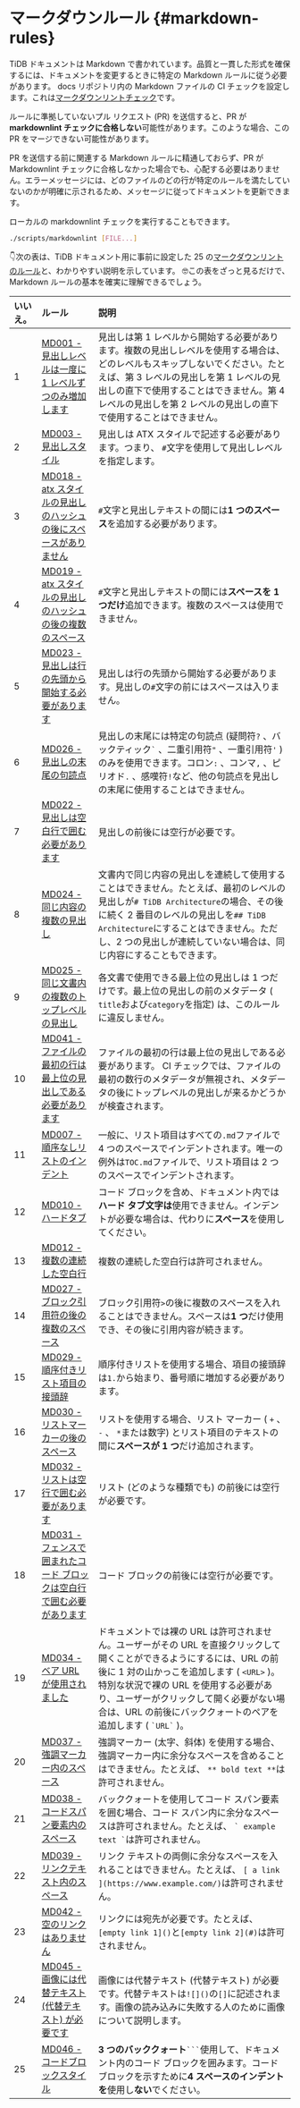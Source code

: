 # マークダウンルール {#markdown-rules}

TiDB ドキュメントは Markdown で書かれています。品質と一貫した形式を確保するには、ドキュメントを変更するときに特定の Markdown ルールに従う必要があります。 docs リポジトリ内の Markdown ファイルの CI チェックを設定します。これは[マークダウンリントチェック](https://github.com/DavidAnson/markdownlint/blob/master/doc/Rules.md)です。

ルールに準拠していないプル リクエスト (PR) を送信すると、PR が**markdownlint チェックに合格しない**可能性があります。このような場合、この PR をマージできない可能性があります。

PR を送信する前に関連する Markdown ルールに精通しておらず、PR が Markdownlint チェックに合格しなかった場合でも、心配する必要はありません。エラーメッセージには、どのファイルのどの行が特定のルールを満たしていないのかが明確に示されるため、メッセージに従ってドキュメントを更新できます。

ローカルの markdownlint チェックを実行することもできます。

```bash
./scripts/markdownlint [FILE...]
```

👇次の表は、TiDB ドキュメント用に事前に設定した 25 の[マークダウンリントのルール](https://github.com/DavidAnson/markdownlint/blob/master/doc/Rules.md)と、わかりやすい説明を示しています。 🤓この表をざっと見るだけで、Markdown ルールの基本を確実に理解できるでしょう。

| いいえ。 | ルール                                                                                                                                                                           | 説明                                                                                                                                                                                       |
| :--- | :---------------------------------------------------------------------------------------------------------------------------------------------------------------------------- | :--------------------------------------------------------------------------------------------------------------------------------------------------------------------------------------- |
| 1    | [MD001 - 見出しレベルは一度に 1 レベルずつのみ増加します](https://github.com/DavidAnson/markdownlint/blob/master/doc/Rules.md#md001---heading-levels-should-only-increment-by-one-level-at-a-time)  | 見出しは第 1 レベルから開始する必要があります。複数の見出しレベルを使用する場合は、どのレベルもスキップしないでください。たとえば、第 3 レベルの見出しを第 1 レベルの見出しの直下で使用することはできません。第 4 レベルの見出しを第 2 レベルの見出しの直下で使用することはできません。                                      |
| 2    | [MD003 - 見出しスタイル](https://github.com/DavidAnson/markdownlint/blob/master/doc/Rules.md#md003---heading-style)                                                                  | 見出しは ATX スタイルで記述する必要があります。つまり、 `#`文字を使用して見出しレベルを指定します。                                                                                                                                   |
| 3    | [MD018 - atx スタイルの見出しのハッシュの後にスペースがありません](https://github.com/DavidAnson/markdownlint/blob/master/doc/Rules.md#md018---no-space-after-hash-on-atx-style-heading)                | `#`文字と見出しテキストの間には**1 つのスペース**を追加する必要があります。                                                                                                                                               |
| 4    | [MD019 - atx スタイルの見出しのハッシュの後の複数のスペース](https://github.com/DavidAnson/markdownlint/blob/master/doc/Rules.md#md019---multiple-spaces-after-hash-on-atx-style-heading)            | `#`文字と見出しテキストの間には**スペースを 1 つだけ**追加できます。複数のスペースは使用できません。                                                                                                                                  |
| 5    | [MD023 - 見出しは行の先頭から開始する必要があります](https://github.com/DavidAnson/markdownlint/blob/master/doc/Rules.md#md023---headings-must-start-at-the-beginning-of-the-line)                 | 見出しは行の先頭から開始する必要があります。見出しの`#`文字の前にはスペースは入りません。                                                                                                                                           |
| 6    | [MD026 - 見出しの末尾の句読点](https://github.com/DavidAnson/markdownlint/blob/master/doc/Rules.md#md026---trailing-punctuation-in-heading)                                             | 見出しの末尾には特定の句読点 (疑問符`?` 、バックティック`` ` `` 、二重引用符`"` 、一重引用符`'` ) のみを使用できます。コロン`:` 、コンマ`,` 、ピリオド`.` 、感嘆符`!`など、他の句読点を見出しの末尾に使用することはできません。                                                      |
| 7    | [MD022 - 見出しは空白行で囲む必要があります](https://github.com/DavidAnson/markdownlint/blob/master/doc/Rules.md#md022---headings-should-be-surrounded-by-blank-lines)                         | 見出しの前後には空行が必要です。                                                                                                                                                                         |
| 8    | [MD024 - 同じ内容の複数の見出し](https://github.com/DavidAnson/markdownlint/blob/master/doc/Rules.md#md024---multiple-headings-with-the-same-content)                                    | 文書内で同じ内容の見出しを連続して使用することはできません。たとえば、最初のレベルの見出しが`# TiDB Architecture`の場合、その後に続く 2 番目のレベルの見出しを`## TiDB Architecture`にすることはできません。ただし、2 つの見出しが連続していない場合は、同じ内容にすることもできます。                      |
| 9    | [MD025 - 同じ文書内の複数のトップレベルの見出し](https://github.com/DavidAnson/markdownlint/blob/master/doc/Rules.md#md025---multiple-top-level-headings-in-the-same-document)                   | 各文書で使用できる最上位の見出しは 1 つだけです。最上位の見出しの前のメタデータ ( `title`および`category`を指定) は、このルールに違反しません。                                                                                                     |
| 10   | [MD041 - ファイルの最初の行は最上位の見出しである必要があります](https://github.com/DavidAnson/markdownlint/blob/master/doc/Rules.md#md041---first-line-in-file-should-be-a-top-level-heading)           | ファイルの最初の行は最上位の見出しである必要があります。 CI チェックでは、ファイルの最初の数行のメタデータが無視され、メタデータの後にトップレベルの見出しが来るかどうかが検査されます。                                                                                           |
| 11   | [MD007 - 順序なしリストのインデント](https://github.com/DavidAnson/markdownlint/blob/master/doc/Rules.md#md007---unordered-list-indentation)                                               | 一般に、リスト項目はすべての`.md`ファイルで 4 つのスペースでインデントされます。唯一の例外は`TOC.md`ファイルで、リスト項目は 2 つのスペースでインデントされます。                                                                                               |
| 12   | [MD010 - ハードタブ](https://github.com/DavidAnson/markdownlint/blob/master/doc/Rules.md#md010---hard-tabs)                                                                        | コード ブロックを含め、ドキュメント内では**ハード タブ文字は**使用できません。インデントが必要な場合は、代わりに**スペース**を使用してください。                                                                                                            |
| 13   | [MD012 - 複数の連続した空白行](https://github.com/DavidAnson/markdownlint/blob/master/doc/Rules.md#md012---multiple-consecutive-blank-lines)                                            | 複数の連続した空白行は許可されません。                                                                                                                                                                      |
| 14   | [MD027 - ブロック引用符の後の複数のスペース](https://github.com/DavidAnson/markdownlint/blob/master/doc/Rules.md#md027---multiple-spaces-after-blockquote-symbol)                              | ブロック引用符`>`の後に複数のスペースを入れることはできません。スペースは**1 つ**だけ使用でき、その後に引用内容が続きます。                                                                                                                       |
| 15   | [MD029 - 順序付きリスト項目の接頭辞](https://github.com/DavidAnson/markdownlint/blob/master/doc/Rules.md#md029---ordered-list-item-prefix)                                                 | 順序付きリストを使用する場合、項目の接頭辞は`1.`から始まり、番号順に増加する必要があります。                                                                                                                                         |
| 16   | [MD030 - リストマーカーの後のスペース](https://github.com/DavidAnson/markdownlint/blob/master/doc/Rules.md#md030---spaces-after-list-markers)                                               | リストを使用する場合、リスト マーカー ( `+` 、 `-` 、 `*`または数字) とリスト項目のテキストの間に**スペースが 1 つ**だけ追加されます。                                                                                                         |
| 17   | [MD032 - リストは空行で囲む必要があります](https://github.com/DavidAnson/markdownlint/blob/master/doc/Rules.md#md032---lists-should-be-surrounded-by-blank-lines)                             | リスト (どのような種類でも) の前後には空行が必要です。                                                                                                                                                            |
| 18   | [MD031 - フェンスで囲まれたコード ブロックは空白行で囲む必要があります](https://github.com/DavidAnson/markdownlint/blob/master/doc/Rules.md#md031---fenced-code-blocks-should-be-surrounded-by-blank-lines) | コード ブロックの前後には空行が必要です。                                                                                                                                                                    |
| 19   | [MD034 - ベア URL が使用されました](https://github.com/DavidAnson/markdownlint/blob/master/doc/Rules.md#md034---bare-url-used)                                                          | ドキュメントでは裸の URL は許可されません。ユーザーがその URL を直接クリックして開くことができるようにするには、URL の前後に 1 対の山かっこを追加します ( `<URL>` )。特別な状況で裸の URL を使用する必要があり、ユーザーがクリックして開く必要がない場合は、URL の前後にバッククォートのペアを追加します ( `` `URL` `` )。 |
| 20   | [MD037 - 強調マーカー内のスペース](https://github.com/DavidAnson/markdownlint/blob/master/doc/Rules.md#md037---spaces-inside-emphasis-markers)                                            | 強調マーカー (太字、斜体) を使用する場合、強調マーカー内に余分なスペースを含めることはできません。たとえば、 `** bold text **`は許可されません。                                                                                                      |
| 21   | [MD038 - コードスパン要素内のスペース](https://github.com/DavidAnson/markdownlint/blob/master/doc/Rules.md#md038---spaces-inside-code-span-elements)                                        | バッククォートを使用してコード スパン要素を囲む場合、コード スパン内に余分なスペースは許可されません。たとえば、 `` ` example text ` ``は許可されません。                                                                                                |
| 22   | [MD039 - リンクテキスト内のスペース](https://github.com/DavidAnson/markdownlint/blob/master/doc/Rules.md#md039---spaces-inside-link-text)                                                  | リンク テキストの両側に余分なスペースを入れることはできません。たとえば、 `[ a link ](https://www.example.com/)`は許可されません。                                                                                                    |
| 23   | [MD042 - 空のリンクはありません](https://github.com/DavidAnson/markdownlint/blob/master/doc/Rules.md#md042---no-empty-links)                                                             | リンクには宛先が必要です。たとえば、 `[empty link 1]()`と`[empty link 2](#)`は許可されません。                                                                                                                       |
| 24   | [MD045 - 画像には代替テキスト (代替テキスト) が必要です](https://github.com/DavidAnson/markdownlint/blob/master/doc/Rules.md#md045---images-should-have-alternate-text-alt-text)                   | 画像には代替テキスト (代替テキスト) が必要です。代替テキストは`![]()`の`[]`に記述されます。画像の読み込みに失敗する人のために画像について説明します。                                                                                                       |
| 25   | [MD046 - コードブロックスタイル](https://github.com/DavidAnson/markdownlint/blob/master/doc/Rules.md#md046---code-block-style)                                                           | **3 つのバッククォート**` ``` `使用して、ドキュメント内のコード ブロックを囲みます。コード ブロックを示すために**4 スペースのインデントを**使用し**ない**でください。                                                                                          |
